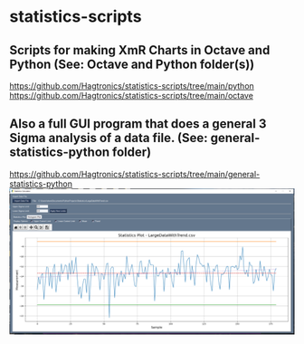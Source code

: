 # statistics-scripts  
  
## Scripts for making XmR Charts in Octave and Python  (See: Octave and Python folder(s))  
https://github.com/Hagtronics/statistics-scripts/tree/main/python
https://github.com/Hagtronics/statistics-scripts/tree/main/octave
  
## Also a full GUI program that does a general 3 Sigma analysis of a data file. (See: general-statistics-python folder)  
https://github.com/Hagtronics/statistics-scripts/tree/main/general-statistics-python
![image](https://github.com/Hagtronics/statistics-scripts/blob/main/general-statistics-python/full_screen.PNG)    
